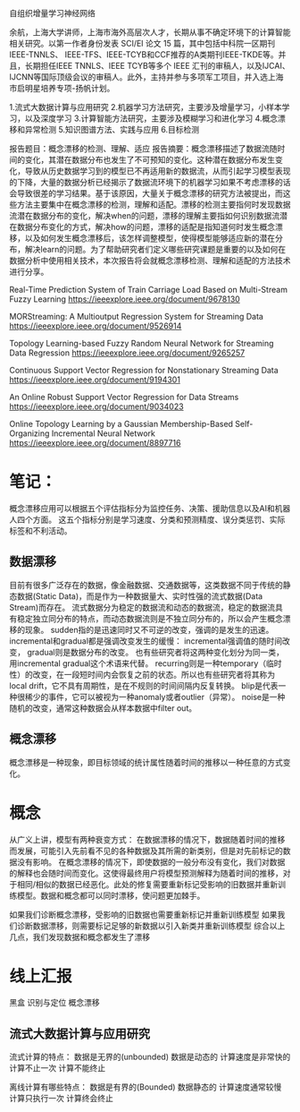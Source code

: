 自组织增量学习神经网络

余航，上海大学讲师，上海市海外高层次人才，长期从事不确定环境下的计算智能相关研究。以第一作者身份发表 SCI/EI 论文 15 篇，其中包括中科院一区期刊IEEE-TNNLS、 IEEE-TFS、IEEE-TCYB和CCF推荐的A类期刊IEEE-TKDE等。并且，长期担任IEEE TNNLS、IEEE TCYB等多个 IEEE 汇刊的审稿人，以及IJCAI、IJCNN等国际顶级会议的审稿人。此外，主持并参与多项军工项目，并入选上海市启明星培养专项-扬帆计划。

1.流式大数据计算与应用研究
2.机器学习方法研究，主要涉及增量学习，小样本学习，以及深度学习
3.计算智能方法研究，主要涉及模糊学习和进化学习
4.概念漂移和异常检测
5.知识图谱方法、实践与应用
6.目标检测

报告题目：概念漂移的检测、理解、适应
报告摘要：概念漂移描述了数据流随时间的变化，其潜在数据分布也发生了不可预知的变化。这种潜在数据分布发生变化，导致从历史数据学习到的模型已不再适用新的数据流，从而引起学习模型表现的下降，大量的数据分析已经揭示了数据流环境下的机器学习如果不考虑漂移的话会导致很差的学习结果。基于该原因，大量关于概念漂移的研究方法被提出，而这些方法主要集中在概念漂移的检测，理解和适配。漂移的检测主要指何时发现数据流潜在数据分布的变化，解决when的问题，漂移的理解主要指如何识别数据流潜在数据分布变化的方式，解决how的问题，漂移的适配是指知道何时发生概念漂移，以及如何发生概念漂移后，该怎样调整模型，使得模型能够适应新的潜在分布，解决learn的问题。为了帮助研究者们定义哪些研究课题是重要的以及如何在数据分析中使用相关技术，本次报告将会就概念漂移检测、理解和适配的方法技术进行分享。

Real-Time Prediction System of Train Carriage Load Based on Multi-Stream Fuzzy Learning
https://ieeexplore.ieee.org/document/9678130

MORStreaming: A Multioutput Regression System for Streaming Data
https://ieeexplore.ieee.org/document/9526914

Topology Learning-based Fuzzy Random Neural Network for Streaming Data Regression
https://ieeexplore.ieee.org/document/9265257

Continuous Support Vector Regression for Nonstationary Streaming Data
https://ieeexplore.ieee.org/document/9194301

An Online Robust Support Vector Regression for Data Streams
https://ieeexplore.ieee.org/document/9034023

Online Topology Learning by a Gaussian Membership-Based Self-Organizing Incremental Neural Network
https://ieeexplore.ieee.org/document/8897716

# 笔记：
概念漂移应用可以根据五个评估指标分为监控任务、决策、援助信息以及AI和机器人四个方面。
这五个指标分别是学习速度、分类和预测精度、误分类惩罚、实际标签和不利活动。

## 数据漂移
目前有很多广泛存在的数据，像金融数据、交通数据等，这类数据不同于传统的静态数据(Static Data)，而是作为一种数据量大、实时性强的流式数据(Data Stream)而存在。
流式数据分为稳定的数据流和动态的数据流，稳定的数据流具有稳定独立同分布的特点，而动态数据流则是不独立同分布的，所以会产生概念漂移的现象。
sudden指的是迅速同时又不可逆的改变，强调的是发生的迅速。
incremental和gradual都是强调改变发生的缓慢：
incremental强调值的随时间改变，
gradual则是数据分布的改变。
也有些研究者将这两种变化划分为同一类，用incremental gradual这个术语来代替。
recurring则是一种temporary（临时性）的改变，在一段短时间内会恢复之前的状态。所以也有些研究者将其称为local drift，它不具有周期性，是在不规则的时间间隔内反复转换。
blip是代表一种很稀少的事件，它可以被视为一种anomaly或者outlier（异常）。
noise是一种随机的改变，通常这种数据会从样本数据中filter out。

## 概念漂移
概念漂移是一种现象，即目标领域的统计属性随着时间的推移以一种任意的方式变化。

# 概念
从广义上讲，模型有两种衰变方式：
在数据漂移的情况下，数据随着时间的推移而发展，可能引入先前看不见的各种数据及其所需的新类别，但是对先前标记的数据没有影响。
在概念漂移的情况下，即使数据的一般分布没有变化，我们对数据的解释也会随时间而变化。这使得最终用户将模型预测解释为随着时间的推移，对于相同/相似的数据已经恶化。此处的修复需要重新标记受影响的旧数据并重新训练模型。数据和概念都可以同时漂移，使问题更加棘手。

如果我们诊断概念漂移，受影响的旧数据也需要重新标记并重新训练模型
如果我们诊断数据漂移，则需要标记足够的新数据以引入新类并重新训练模型
综合以上几点，我们发现数据和概念都发生了漂移

# 线上汇报
黑盒 识别与定位 概念漂移 

## 流式大数据计算与应用研究
流式计算的特点：
数据是⽆界的(unbounded)
数据是动态的
计算速度是⾮常快的
计算不⽌⼀次
计算不能终⽌  

离线计算有哪些特点：
数据是有界的(Bounded)
数据静态的
计算速度通常较慢
计算只执⾏⼀次
计算终会终⽌

